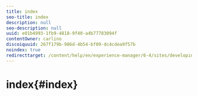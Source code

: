 ```yaml
---
title: index
seo-title: index
description: null
seo-description: null
uuid: e01b4993-1fb9-4818-9f40-a4b77783094f
contentOwner: carlino
discoiquuid: 267f179b-986d-4b54-bf09-dc4cdea9f57b
noindex: true
redirecttarget: /content/help/en/experience-manager/6-4/sites/developing/using/reference-materials
---
```


# index{#index}

